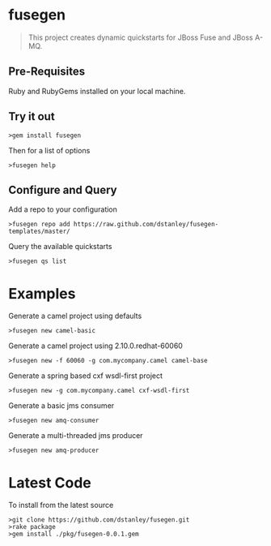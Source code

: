fusegen
=======

> This project creates dynamic quickstarts for JBoss Fuse and JBoss A-MQ.

Pre-Requisites
--------------

Ruby and RubyGems installed on your local machine.


Try it out
-----------


    >gem install fusegen

Then for a list of options

    >fusegen help


Configure and Query
-------------------


Add a repo to your configuration

    >fusegen repo add https://raw.github.com/dstanley/fusegen-templates/master/

Query the available quickstarts

    >fusegen qs list



Examples
========

Generate a camel project using defaults

    >fusegen new camel-basic

Generate a camel project using 2.10.0.redhat-60060

    >fusegen new -f 60060 -g com.mycompany.camel camel-base

Generate a spring based cxf wsdl-first project

    >fusegen new -g com.mycompany.camel cxf-wsdl-first

Generate a basic jms consumer

    >fusegen new amq-consumer

Generate a multi-threaded jms producer

    >fusegen new amq-producer


Latest Code
===========

To install from the latest source
    
    >git clone https://github.com/dstanley/fusegen.git
    >rake package
    >gem install ./pkg/fusegen-0.0.1.gem


